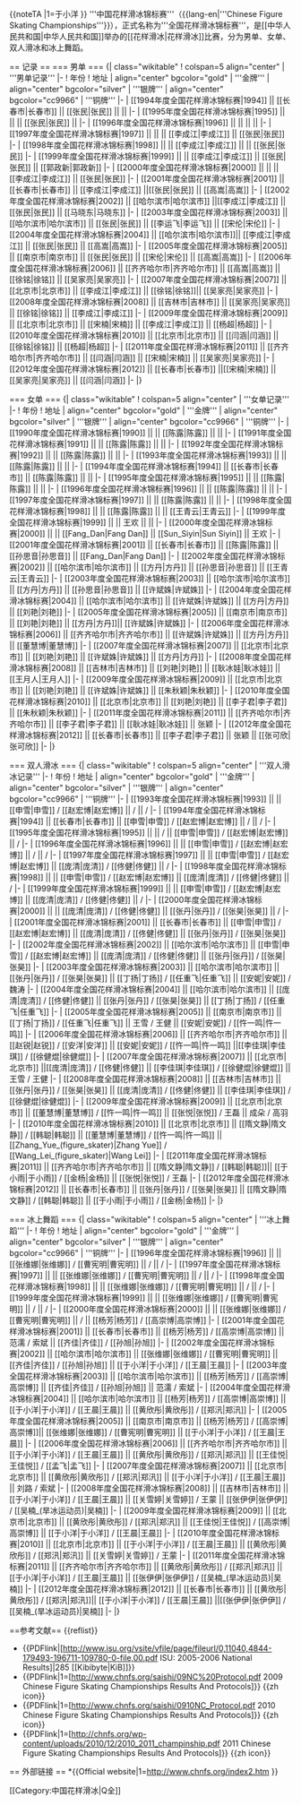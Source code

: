 {{noteTA
|1=于小洋
}}
'''中国花样滑冰锦标赛'''（{{lang-en|'''Chinese Figure Skating Championships'''}}），正式名称为'''全国花样滑冰锦标赛'''，是[[中华人民共和国|中华人民共和国]]举办的[[花样滑冰|花样滑冰]]比赛，分为男单、女单、双人滑冰和冰上舞蹈。

== 记录 ==
=== 男单 ===
{| class="wikitable" 
! colspan=5 align="center" | '''男单记录'''
|-
! 年份
! 地址
| align="center" bgcolor="gold" | '''金牌''' 
| align="center" bgcolor="silver" | '''银牌''' 
| align="center" bgcolor="cc9966" | '''铜牌''' 
|-
| [[1994年度全国花样滑冰锦标赛|1994]] || [[长春市|长春市]] || [[张民|张民]] || || 
|-
| [[1995年度全国花样滑冰锦标赛|1995]] || || || [[张民|张民]] || 
|-
| [[1996年度全国花样滑冰锦标赛|1996]] || || || || 
|-
| [[1997年度全国花样滑冰锦标赛|1997]] || || || [[李成江|李成江]] || [[张民|张民]]
|-
| [[1998年度全国花样滑冰锦标赛|1998]] || || [[李成江|李成江]]  || || [[张民|张民]]
|-
| [[1999年度全国花样滑冰锦标赛|1999]] || || [[李成江|李成江]]  || [[张民|张民]] || [[郭政新|郭政新]]
|-
| [[2000年度全国花样滑冰锦标赛|2000]] || || || [[李成江|李成江]]  || [[张民|张民]]
|-
| [[2001年度全国花样滑冰锦标赛|2001]] || [[长春市|长春市]] || [[李成江|李成江]]  ||[[张民|张民]] || [[高嵩|高嵩]]
|-
| [[2002年度全国花样滑冰锦标赛|2002]] || [[哈尔滨市|哈尔滨市]] ||[[李成江|李成江]]  || [[张民|张民]] || [[马晓东|马晓东]]
|-
| [[2003年度全国花样滑冰锦标赛|2003]] || [[哈尔滨市|哈尔滨市]] || [[张民|张民]] || [[李运飞|李运飞]] || [[宋伦|宋伦]]
|-
| [[2004年度全国花样滑冰锦标赛|2004]] || [[哈尔滨市|哈尔滨市]]|| [[李成江|李成江]]  || [[张民|张民]] || [[高嵩|高嵩]]
|-
| [[2005年度全国花样滑冰锦标赛|2005]] || [[南京市|南京市]] || [[张民|张民]]  || [[宋伦|宋伦]] || [[高嵩|高嵩]]
|-
| [[2006年度全国花样滑冰锦标赛|2006]] || [[齐齐哈尔市|齐齐哈尔市]] || [[高嵩|高嵩]] || [[徐铭|徐铭]] || [[吴家亮|吴家亮]]
|-
| [[2007年度全国花样滑冰锦标赛|2007]] || [[北京市|北京市]] || [[李成江|李成江]]  || [[徐铭|徐铭]]|| [[吴家亮|吴家亮]]
|-
| [[2008年度全国花样滑冰锦标赛|2008]] || [[吉林市|吉林市]] || [[吴家亮|吴家亮]] || [[徐铭|徐铭]] || [[李成江|李成江]] 
|-
| [[2009年度全国花样滑冰锦标赛|2009]] || [[北京市|北京市]] || [[宋楠|宋楠]] || [[李成江|李成江]]  || [[杨超|杨超]] 
|-
| [[2010年度全国花样滑冰锦标赛|2010]] || [[北京市|北京市]]  || [[闫涵|闫涵]] || [[徐铭|徐铭]] || [[杨超|杨超]]
|-
| [[2011年度全国花样滑冰锦标赛|2011]] || [[齐齐哈尔市|齐齐哈尔市]] || [[闫涵|闫涵]] || [[宋楠|宋楠]] || [[吴家亮|吴家亮]]
|-
| [[2012年度全国花样滑冰锦标赛|2012]] || [[长春市|长春市]] ||[[宋楠|宋楠]] || [[吴家亮|吴家亮]] || [[闫涵|闫涵]]
|-
|}

=== 女单 ===
{| class="wikitable" 
! colspan=5 align="center" | '''女单记录'''
|-
! 年份
! 地址
| align="center" bgcolor="gold" | '''金牌''' 
| align="center" bgcolor="silver" | '''银牌''' 
| align="center" bgcolor="cc9966" | '''铜牌''' 
|-
| [[1990年度全国花样滑冰锦标赛|1990]] || || [[陈露|陈露]] || || 
|-
| [[1991年度全国花样滑冰锦标赛|1991]] || || [[陈露|陈露]] || || 
|-
| [[1992年度全国花样滑冰锦标赛|1992]] || || [[陈露|陈露]] || || 
|-
| [[1993年度全国花样滑冰锦标赛|1993]] || || [[陈露|陈露]] || || 
|-
| [[1994年度全国花样滑冰锦标赛|1994]] || [[长春市|长春市]] || [[陈露|陈露]] || || 
|-
| [[1995年度全国花样滑冰锦标赛|1995]] || || [[陈露|陈露]] || || 
|-
| [[1996年度全国花样滑冰锦标赛|1996]] || || [[陈露|陈露]] || || 
|-
| [[1997年度全国花样滑冰锦标赛|1997]] || || [[陈露|陈露]] || || 
|-
| [[1998年度全国花样滑冰锦标赛|1998]] || || [[陈露|陈露]] || || [[王青云|王青云]]
|-
| [[1999年度全国花样滑冰锦标赛|1999]] || || 王欢 || || 
|-
| [[2000年度全国花样滑冰锦标赛|2000]] || || [[Fang_Dan|Fang Dan]] || [[Sun_Siyin|Sun Siyin]] || 王欢
|-
| [[2001年度全国花样滑冰锦标赛|2001]] || [[长春市|长春市]] || [[陈露|陈露]] || [[孙思音|孙思音]] || [[Fang_Dan|Fang Dan]]
|-
| [[2002年度全国花样滑冰锦标赛|2002]] || [[哈尔滨市|哈尔滨市]] || [[方丹|方丹]] || [[孙思音|孙思音]]  || [[王青云|王青云]] 
|-
| [[2003年度全国花样滑冰锦标赛|2003]] || [[哈尔滨市|哈尔滨市]] || [[方丹|方丹]] || [[孙思音|孙思音]]  || [[许斌姝|许斌姝]]
|-
| [[2004年度全国花样滑冰锦标赛|2004]] || [[哈尔滨市|哈尔滨市]] || [[许斌姝|许斌姝]] || [[方丹|方丹]] || [[刘艳|刘艳]]
|-
| [[2005年度全国花样滑冰锦标赛|2005]] || [[南京市|南京市]] || [[刘艳|刘艳]] || [[方丹|方丹]]|| [[许斌姝|许斌姝]]
|-
| [[2006年度全国花样滑冰锦标赛|2006]] || [[齐齐哈尔市|齐齐哈尔市]] || [[许斌姝|许斌姝]] || [[方丹|方丹]] || [[董慧博|董慧博]]
|-
| [[2007年度全国花样滑冰锦标赛|2007]] || [[北京市|北京市]] || [[刘艳|刘艳]] || [[许斌姝|许斌姝]] || [[方丹|方丹]]
|-
| [[2008年度全国花样滑冰锦标赛|2008]] || [[吉林市|吉林市]] || [[刘艳|刘艳]] || [[耿冰娃|耿冰娃]] || [[王月人|王月人]]
|-
| [[2009年度全国花样滑冰锦标赛|2009]] || [[北京市|北京市]] || [[刘艳|刘艳]] || [[许斌姝|许斌姝]] || [[朱秋颖|朱秋颖]] 
|-
| [[2010年度全国花样滑冰锦标赛|2010]] || [[北京市|北京市]] || [[刘艳|刘艳]] || [[李子君|李子君]] || [[朱秋颖|朱秋颖]]
|-
| [[2011年度全国花样滑冰锦标赛|2011]] || [[齐齐哈尔市|齐齐哈尔市]] || [[李子君|李子君]] || [[耿冰娃|耿冰娃]] || 张颖
|-
| [[2012年度全国花样滑冰锦标赛|2012]] || [[长春市|长春市]] || [[李子君|李子君]] || 张颖 || [[张可欣|张可欣]]
|-
|}

=== 双人滑冰 ===
{| class="wikitable" 
! colspan=5 align="center" | '''双人滑冰记录'''
|-
! 年份
! 地址
| align="center" bgcolor="gold" | '''金牌''' 
| align="center" bgcolor="silver" | '''银牌''' 
| align="center" bgcolor="cc9966" | '''铜牌''' 
|-
| [[1993年度全国花样滑冰锦标赛|1993]] || || [[申雪|申雪]] / [[赵宏博|赵宏博]] || / || / 
|-
| [[1994年度全国花样滑冰锦标赛|1994]] || [[长春市|长春市]] || [[申雪|申雪]] / [[赵宏博|赵宏博]] || / || / 
|-
| [[1995年度全国花样滑冰锦标赛|1995]] || || / || [[申雪|申雪]] / [[赵宏博|赵宏博]] || / 
|-
| [[1996年度全国花样滑冰锦标赛|1996]] || || [[申雪|申雪]] / [[赵宏博|赵宏博]] || / || / 
|-
| [[1997年度全国花样滑冰锦标赛|1997]] || || [[申雪|申雪]] / [[赵宏博|赵宏博]] || [[庞清|庞清]] / [[佟健|佟健]] || / 
|-
| [[1998年度全国花样滑冰锦标赛|1998]] || || [[申雪|申雪]] / [[赵宏博|赵宏博]] || [[庞清|庞清]] / [[佟健|佟健]] || / 
|-
| [[1999年度全国花样滑冰锦标赛|1999]] || || [[申雪|申雪]] / [[赵宏博|赵宏博]] || [[庞清|庞清]] / [[佟健|佟健]] || / 
|-
| [[2000年度全国花样滑冰锦标赛|2000]] || || [[庞清|庞清]] / [[佟健|佟健]] || [[张丹|张丹]] / [[张昊|张昊]] || / 
|-
| [[2001年度全国花样滑冰锦标赛|2001]] || [[长春市|长春市]] || [[申雪|申雪]] / [[赵宏博|赵宏博]] || [[庞清|庞清]] / [[佟健|佟健]] || [[张丹|张丹]] / [[张昊|张昊]]
|-
| [[2002年度全国花样滑冰锦标赛|2002]] || [[哈尔滨市|哈尔滨市]] || [[申雪|申雪]] / [[赵宏博|赵宏博]] || [[庞清|庞清]] / [[佟健|佟健]] || [[张丹|张丹]] / [[张昊|张昊]] 
|-
| [[2003年度全国花样滑冰锦标赛|2003]] || [[哈尔滨市|哈尔滨市]] || [[张丹|张丹]] / [[张昊|张昊]] || [[丁扬|丁扬]] / [[任重飞|任重飞]] || [[安妮|安妮]] / 魏涛
|-
| [[2004年度全国花样滑冰锦标赛|2004]] || [[哈尔滨市|哈尔滨市]]  || [[庞清|庞清]] / [[佟健|佟健]] || [[张丹|张丹]] / [[张昊|张昊]] || [[丁扬|丁扬]] / [[任重飞|任重飞]]
|-
| [[2005年度全国花样滑冰锦标赛|2005]] || [[南京市|南京市]] || [[丁扬|丁扬]] / [[任重飞|任重飞]] || 王雪 / 王健 || [[安妮|安妮]] / [[忤一鸣|忤一鸣]]
|-
| [[2006年度全国花样滑冰锦标赛|2006]] || [[齐齐哈尔市|齐齐哈尔市]] || [[赵锐|赵锐]] / [[安洋|安洋]] || [[安妮|安妮]] / [[忤一鸣|忤一鸣]] ||[[李佳琪|李佳琪]] / [[徐健焜|徐健焜]]
|-
| [[2007年度全国花样滑冰锦标赛|2007]] || [[北京市|北京市]] ||[[庞清|庞清]] / [[佟健|佟健]] || [[李佳琪|李佳琪]] / [[徐健焜|徐健焜]] || 王雪 / 王健
|-
| [[2008年度全国花样滑冰锦标赛|2008]] || [[吉林市|吉林市]] || [[张丹|张丹]] / [[张昊|张昊]] || [[庞清|庞清]] / [[佟健|佟健]] || [[李佳琪|李佳琪]] / [[徐健焜|徐健焜]]
|-
| [[2009年度全国花样滑冰锦标赛|2009]] || [[北京市|北京市]] || [[董慧博|董慧博]] / [[忤一鸣|忤一鸣]] || [[张悦|张悦]] / 王磊 || 成朵 / 高羽
|-
| [[2010年度全国花样滑冰锦标赛|2010]] || [[北京市|北京市]] || [[隋文静|隋文静]] / [[韩聪|韩聪]] || [[董慧博|董慧博]] / [[忤一鸣|忤一鸣]] || [[Zhang_Yue_(figure_skater)|Zhang Yue]] / [[Wang_Lei_(figure_skater)|Wang Lei]]
|-
| [[2011年度全国花样滑冰锦标赛|2011]] || [[齐齐哈尔市|齐齐哈尔市]] || [[隋文静|隋文静]] / [[韩聪|韩聪]]|| [[于小雨|于小雨]] / [[金杨|金杨]] || [[张悦|张悦]] / 王磊
|-
| [[2012年度全国花样滑冰锦标赛|2012]] || [[长春市|长春市]] || [[张丹|张丹]] / [[张昊|张昊]] || [[隋文静|隋文静]] / [[韩聪|韩聪]] || [[于小雨|于小雨]] / [[金杨|金杨]] 
|-
|}

=== 冰上舞蹈 ===
{| class="wikitable" 
! colspan=5 align="center" | '''冰上舞蹈'''
|-
! 年份
! 地址
| align="center" bgcolor="gold" | '''金牌''' 
| align="center" bgcolor="silver" | '''银牌''' 
| align="center" bgcolor="cc9966" | '''铜牌''' 
|-
| [[1996年度全国花样滑冰锦标赛|1996]] || || [[张维娜|张维娜]] / [[曹宪明|曹宪明]] || / || / 
|-
| [[1997年度全国花样滑冰锦标赛|1997]] || || [[张维娜|张维娜]] / [[曹宪明|曹宪明]] || / || / 
|-
| [[1998年度全国花样滑冰锦标赛|1998]] || || [[张维娜|张维娜]] / [[曹宪明|曹宪明]] || / || / 
|-
| [[1999年度全国花样滑冰锦标赛|1999]] || || [[张维娜|张维娜]] / [[曹宪明|曹宪明]] || / || / 
|-
| [[2000年度全国花样滑冰锦标赛|2000]] || || [[张维娜|张维娜]] / [[曹宪明|曹宪明]] || / || [[杨芳|杨芳]] / [[高崇博|高崇博]]
|-
| [[2001年度全国花样滑冰锦标赛|2001]] || [[长春市|长春市]] || [[杨芳|杨芳]] / [[高崇博|高崇博]] || 范濡 / 索斌 || [[齐佳|齐佳]] / [[孙旭|孙旭]] 
|-
| [[2002年度全国花样滑冰锦标赛|2002]] || [[哈尔滨市|哈尔滨市]] || [[张维娜|张维娜]] / [[曹宪明|曹宪明]] || [[齐佳|齐佳]] / [[孙旭|孙旭]]  || [[于小洋|于小洋]] / [[王晨|王晨]] 
|-
| [[2003年度全国花样滑冰锦标赛|2003]] || [[哈尔滨市|哈尔滨市]] || [[杨芳|杨芳]] / [[高崇博|高崇博]] || [[齐佳|齐佳]] / [[孙旭|孙旭]]  || 范濡 / 索斌
|-
| [[2004年度全国花样滑冰锦标赛|2004]] || [[哈尔滨市|哈尔滨市]] || [[杨芳|杨芳]] / [[高崇博|高崇博]] || [[于小洋|于小洋]] / [[王晨|王晨]] || [[黄欣彤|黄欣彤]] / [[郑汛|郑汛]]
|-
| [[2005年度全国花样滑冰锦标赛|2005]] || [[南京市|南京市]] || [[杨芳|杨芳]] / [[高崇博|高崇博]]|| [[张维娜|张维娜]] / [[曹宪明|曹宪明]] || [[于小洋|于小洋]] / [[王晨|王晨]]
|-
| [[2006年度全国花样滑冰锦标赛|2006]] || [[齐齐哈尔市|齐齐哈尔市]] || [[于小洋|于小洋]] / [[王晨|王晨]] || [[黄欣彤|黄欣彤]] / [[郑汛|郑汛]] || [[王佳悦|王佳悦]] / [[孟飞|孟飞]]
|-
| [[2007年度全国花样滑冰锦标赛|2007]] || [[北京市|北京市]] || [[黄欣彤|黄欣彤]] / [[郑汛|郑汛]] || [[于小洋|于小洋]] / [[王晨|王晨]] || 刘路 / 索斌
|-
| [[2008年度全国花样滑冰锦标赛|2008]] || [[吉林市|吉林市]] || [[于小洋|于小洋]] / [[王晨|王晨]] || [[关雪婷|关雪婷]] / 王蒙 || [[张伊伊|张伊伊]] / [[吴楠_(旱冰运动员)|吴楠]]
|-
| [[2009年度全国花样滑冰锦标赛|2009]] || [[北京市|北京市]] || [[黄欣彤|黄欣彤]] / [[郑汛|郑汛]] || [[王佳悦|王佳悦]] / [[高崇博|高崇博]] || [[于小洋|于小洋]] / [[王晨|王晨]] 
|-
| [[2010年度全国花样滑冰锦标赛|2010]] || [[北京市|北京市]] || [[于小洋|于小洋]] / [[王晨|王晨]] || [[黄欣彤|黄欣彤]] / [[郑汛|郑汛]] || [[关雪婷|关雪婷]] / 王蒙
|-
| [[2011年度全国花样滑冰锦标赛|2011]] || [[齐齐哈尔市|齐齐哈尔市]] || [[黄欣彤|黄欣彤]] / [[郑汛|郑汛]] || [[于小洋|于小洋]] / [[王晨|王晨]] || [[张伊伊|张伊伊]] / [[吴楠_(旱冰运动员)|吴楠]]
|-
| [[2012年度全国花样滑冰锦标赛|2012]] || [[长春市|长春市]] || [[黄欣彤|黄欣彤]] / [[郑汛|郑汛]]|| [[于小洋|于小洋]] / [[王晨|王晨]] ||[[张伊伊|张伊伊]] / [[吴楠_(旱冰运动员)|吴楠]]
|-
|}

==参考文献==
{{reflist}}
* {{PDFlink|[http://www.isu.org/vsite/vfile/page/fileurl/0,11040,4844-179493-196711-109780-0-file,00.pdf ISU: 2005-2006 National Results]|285 [[Kibibyte|KiB]]<!-- application/pdf, 292553 bytes -->}}
* {{PDFlink|1=[http://www.chnfs.org/saishi/09NC%20Protocol.pdf 2009 Chinese Figure Skating Championships Results And Protocols]}} {{zh icon}}
* {{PDFlink|1=[http://www.chnfs.org/saishi/0910NC_Protocol.pdf 2010 Chinese Figure Skating Championships Results And Protocols]}} {{zh icon}}
* {{PDFlink|1=[http://chnfs.org/wp-content/uploads/2010/12/2010_2011_champinship.pdf 2011 Chinese Figure Skating Championships Results And Protocols]}} {{zh icon}}

== 外部链接 ==
*{{Official website|1=http://www.chnfs.org/index2.htm  }}


[[Category:中国花样滑冰|Q全]]